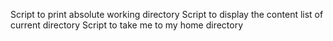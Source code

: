 Script to print absolute working directory
Script to display the content list of current directory
Script to take me to my home directory
